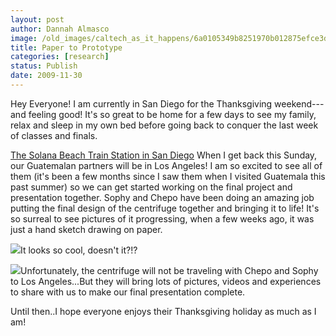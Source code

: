 ```yaml
---
layout: post
author: Dannah Almasco
image: /old_images/caltech_as_it_happens/6a0105349b8251970b012875efce3d970c.jpg
title: Paper to Prototype
categories: [research]
status: Publish
date: 2009-11-30
---
```



Hey Everyone!
I am currently in San Diego for the Thanksgiving weekend---and feeling good! It's so great to be home for a few days to see my family, relax and sleep in my own bed before going back to conquer the last week of classes and finals.

[The Solana Beach Train Station in San Diego](https://)
When I get back this Sunday, our Guatemalan partners will be in Los Angeles! I am so excited to see all of them (it's been a few months since I saw them when I visited Guatemala this past summer) so we can get started working on the final project and presentation together. Sophy and Chepo have been doing an amazing job putting the final design of the centrifuge together and bringing it to life! It's so surreal to see pictures of it progressing, when a few weeks ago, it was just a hand sketch drawing on paper.


![](/old_images/caltech_as_it_happens/6a0105349b8251970b0120a6dfe393970b.png)It looks so cool, doesn't it?!?


![](/old_images/caltech_as_it_happens/6a0105349b8251970b0120a6dfe527970b.jpg)Unfortunately, the centrifuge will not be traveling with Chepo and Sophy to Los Angeles...But they will bring lots of pictures, videos and experiences to share with us to make our final presentation complete.

Until then..I hope everyone enjoys their Thanksgiving holiday as much as I am!

